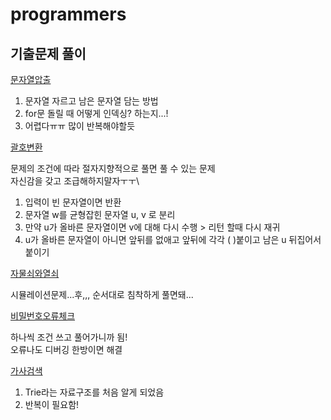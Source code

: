 # programmers

## 기출문제 풀이

[문자열압출](문자열압축ain.java)
1. 문자열 자르고 남은 문자열 담는 방법
2. for문 돌릴 때 어떻게 인덱싱? 하는지...!
3. 어렵다ㅠㅠ 많이 반복해야할듯

[괄호변환](괄호변환ain.java)

 문제의 조건에 따라 절자지향적으로 풀면 풀 수 있는 문제 \
 자신감을 갖고 조급해하지말자ㅜㅜ\
1. 입력이 빈 문자열이면 반환
2. 문자열 w를 균형잡힌 문자열 u, v 로 분리
3. 만약 u가 올바른 문자열이면 v에 대해 다시 수행 > 리턴 할때 다시 재귀
4. u가 올바른 문자열이 아니면 앞뒤를 없애고 앞뒤에 각각 ( )붙이고 남은 u 뒤집어서 붙이기 

[자물쇠와열쇠](자물쇠와열쇠ain.java)

시뮬레이션문제...후,,,
순서대로 침착하게 풀면돼...

[비밀번호오류체크](비밀번호오류체크ain.java)

하나씩 조건 쓰고 풀어가니까 됨!<br>
오류나도 디버깅 한방이면 해결

[가사검색](가사검색ain.java)

1. Trie라는 자료구조를 처음 알게 되었음
2. 반복이 필요함!